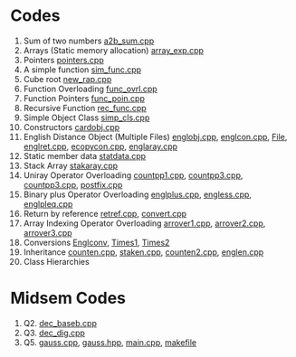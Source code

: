 # Codes
1. Sum of two numbers [a2b_sum.cpp](ex_Codes/a2b_sum.cpp)
2. Arrays (Static memory allocation) [array_exp.cpp](ex_Codes/array_exp.cpp)
3. Pointers [pointers.cpp](ex_Codes/pointers.cpp)
4. A simple function [sim_func.cpp](ex_Codes/sim_func.cpp)
5. Cube root [new_rap.cpp](ex_Codes/new_rap.cpp)
6. Function Overloading [func_ovrl.cpp](ex_Codes/func_ovrl.cpp)
7. Function Pointers [func_poin.cpp](ex_Codes/func_poin.cpp)
8. Recursive Function [rec_func.cpp](ex_Codes/rec_func.cpp)
9. Simple Object Class [simp_cls.cpp](ex_Codes/simp_cls.cpp)
10. Constructors [cardobj.cpp](ex_Codes/cardobj.cpp)
11. English Distance Object (Multiple Files) [englobj.cpp](ex_Codes/englobj.cpp), [englcon.cpp](ex_Codes/englcon.cpp), [File](ex_Codes/engConst.cpp), [englret.cpp](ex_Codes/englret.cpp), [ecopycon.cpp](ex_Codes/ecopycon.cpp), [englaray.cpp](ex_Codes/englaray.cpp)
12. Static member data [statdata.cpp](ex_Codes/statdata.cpp)
13. Stack Array [stakaray.cpp](ex_Codes/stakaray.cpp)
14. Uniray Operator Overloading [countpp1.cpp](ex_Codes/countpp1.cpp), [countpp3.cpp](ex_Codes/countpp3.cpp), [countpp3.cpp](ex_Codes/countpp3.cpp), [postfix.cpp](ex_Codes/postfix.cpp)
15. Binary plus Operator Overloading [englplus.cpp](ex_Codes/englplus.cpp), [engless.cpp](ex_Codes/engless.cpp), [englpleq.cpp](ex_Codes/englpleq.cpp)
16. Return by reference [retref.cpp](ex_Codes/retref.cpp), [convert.cpp](ex_Codes/convert.cpp)
17. Array Indexing Operator Overloading [arrover1.cpp](ex_Codes/arrover1.cpp), [arrover2.cpp](ex_Codes/arrover2.cpp), [arrover3.cpp](ex_Codes/arrover3.cpp)
18. Conversions [Englconv](ex_Codes/englconv.cpp), [Times1](ex_Codes/times1.cpp), [Times2](ex_Codes/times2.cpp)
19. Inheritance [counten.cpp](ex_Codes/counten.cpp), [staken.cpp](ex_Codes/staken.cpp), [counten2.cpp](ex_Codes/counten2.cpp), [englen.cpp](ex_Codes/englen.cpp)
20. Class Hierarchies 

# Midsem Codes
1. Q2. [dec_baseb.cpp](ex_Codes/midsem_codes/dec_baseb.cpp)
2. Q3. [dec_dig.cpp](ex_Codes/midsem_codes/dec_dig.cpp)
3. Q5. [gauss.cpp](ex_Codes/midsem_codes/gauss.cpp), [gauss.hpp](ex_Codes/midsem_codes/gauss.hpp), [main.cpp](ex_Codes/midsem_codes/main.cpp), [makefile](ex_Codes/midsem_codes/Makefile) 
   
